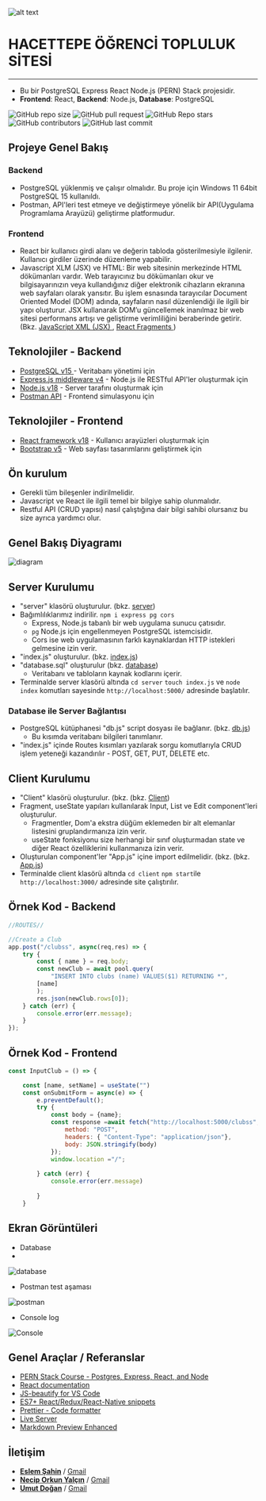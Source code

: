 ![alt text](https://www.freelogovectors.net/wp-content/uploads/2020/07/hacettepe-universitesi-logo-768x178.png)
# HACETTEPE ÖĞRENCİ TOPLULUK SİTESİ
---

- Bu bir PostgreSQL Express React Node.js (PERN) Stack projesidir.
- **Frontend**: React, **Backend**: Node.js, **Database**: PostgreSQL

![GitHub repo size](https://img.shields.io/github/repo-size/Berke0609/Topluluk?style=plastic)
![GitHub pull request](https://img.shields.io/github/issues-pr/Berke0609/Topluluk?style=plastic)
![GitHub Repo stars](https://img.shields.io/github/stars/Berke0609/Topluluk?style=plastic)
![GitHub contributors](https://img.shields.io/github/contributors/Berke0609/Topluluk?style=plastic)
![GitHub last commit](https://img.shields.io/github/last-commit/Berke0609/Topluluk?style=plastic)


## Projeye Genel Bakış

### Backend
* PostgreSQL yüklenmiş ve çalışır olmalıdır. Bu proje için Windows 11 64bit PostgreSQL 15 kullanıldı.
* Postman, API'leri test etmeye ve değiştirmeye yönelik bir API(Uygulama Programlama Arayüzü) geliştirme platformudur.

### Frontend

* React bir kullanıcı girdi alanı ve değerin tabloda gösterilmesiyle ilgilenir. Kullanıcı girdiler üzerinde düzenleme yapabilir.
* Javascript XLM (JSX) ve HTML: Bir web sitesinin merkezinde HTML dökümanları vardır. Web tarayıcınız bu dökümanları okur ve bilgisayarınızın veya kullandığınız diğer elektronik cihazların ekranına web sayfaları olarak yansıtır. Bu işlem esnasında tarayıcılar Document Oriented Model (DOM) adında, sayfaların nasıl düzenlendiği ile ilgili bir yapı oluşturur. JSX kullanarak DOM’u güncellemek inanılmaz bir web sitesi performans artışı ve geliştirme verimliliğini beraberinde getirir.
(Bkz. <a href="https://reactjs.org/docs/introducing-jsx.html" target="_blank"> JavaScript XML (JSX) </a>, <a href="https://reactjs.org/docs/fragments.html" target="_blank"> React Fragments </a>)

## Teknolojiler - Backend

* <a href="https://www.postgresql.org/" target="_blank" rel="noopener"><span>PostgreSQL v15</span> </a> - Veritabanı yönetimi için
* <a href="https://expressjs.com/" target="_blank">Express.js middleware v4</a> - Node.js ile RESTful API'ler oluşturmak için
* <a href="https://nodejs.org/en/" target="_blank">Node.js v18</a> - Server tarafını oluşturmak için
* <a href="https://www.postman.com/" target="_blank">Postman API</a> - Frontend simulasyonu için

## Teknolojiler - Frontend

* <a href="https://reactjs.org/" target="_blank">React framework v18</a> - Kullanıcı arayüzleri oluşturmak için
* <a href="https://getbootstrap.com/" target="_blank">Bootstrap v5</a> - Web sayfası tasarımlarını geliştirmek için

## Ön kurulum

* Gerekli tüm bileşenler indirilmelidir.
* Javascript ve React ile ilgili temel bir bilgiye sahip olunmalıdır.
* Restful API (CRUD yapısı) nasıl çalıştığına dair bilgi sahibi olursanız bu size ayrıca yardımcı olur.

## Genel Bakış Diyagramı

![diagram](/docs/pern_stack_diagramv2.drawio.png)

## Server Kurulumu

* "server" klasörü oluşturulur. (bkz. [server](/server))
* Bağımlılıklarımız indirilir.  `npm i express pg cors`
    * Express, Node.js tabanlı bir web uygulama sunucu çatısıdır.
    * `pg` Node.js için engellenmeyen PostgreSQL istemcisidir.
    * Cors ise web uygulamasının farklı kaynaklardan HTTP istekleri gelmesine izin verir. 
* "index.js" oluşturulur. (bkz. [index.js](/server/index.js))
* "database.sql" oluşturulur (bkz. [database](/server/database.sql))
    * Veritabanı ve tabloların kaynak kodlarını içerir.
* Terminalde server klasörü altında `cd server` `touch index.js` ve `node index` komutları sayesinde `http://localhost:5000/` adresinde başlatılır.

### Database ile Server Bağlantısı

* PostgreSQL kütüphanesi "db.js" script dosyası ile bağlanır. (bkz. [db.js](/server/db.js))
    * Bu kısımda veritabanı bilgileri tanımlanır.
* "index.js" içinde Routes kısımları yazılarak sorgu komutlarıyla CRUD işlem yeteneği kazandırılır - POST, GET, PUT, DELETE etc. 

## Client Kurulumu

* "Client" klasörü oluşturulur. (bkz. (bkz. [Client](/client))
* Fragment, useState yapıları kullanılarak Input, List ve Edit component'leri oluşturulur.
    * Fragmentler, Dom'a ekstra düğüm eklemeden bir alt elemanlar listesini gruplandırmanıza izin verir.
    * useState fonksiyonu size herhangi bir sınıf oluşturmadan state ve diğer React özelliklerini kullanmanıza izin verir.
* Oluşturulan component'ler "App.js" içine import edilmelidir. (bkz. (bkz. [App.js](/client/src/App.js))
* Terminalde client klasörü altında `cd client` `npm start`ile `http://localhost:3000/` adresinde site çalıştırılır.

## Örnek Kod - Backend

```javascript
//ROUTES//

//Create a Club
app.post("/clubss", async(req,res) => {
    try {
        const { name } = req.body;
        const newClub = await pool.query(
            "INSERT INTO clubs (name) VALUES($1) RETURNING *",
        [name]
        );
        res.json(newClub.rows[0]);
    } catch (err) {
        console.error(err.message);
    }
});
```

## Örnek Kod - Frontend 

```javascript
const InputClub = () => {

    const [name, setName] = useState("")
    const onSubmitForm = async(e) => {
        e.preventDefault();
        try {
            const body = {name};
            const response =await fetch("http://localhost:5000/clubss", {
                method: "POST",
                headers: { "Content-Type": "application/json"},
                body: JSON.stringify(body)
            });
            window.location ="/";
            
        } catch (err) {
            console.error(err.message)
            
        }
    }
```

## Ekran Görüntüleri

* Database
* 
![database](/docs/database2.png)

* Postman test aşaması

![postman](/docs/postman_test.png)

* Console log

![Console](/docs/localhost2.png)

## Genel Araçlar / Referanslar

* <a href="https://www.youtube.com/watch?v=ldYcgPKEZC8" target="_blank">PERN Stack Course - Postgres, Express, React, and Node</a>
* <a href="https://reactjs.org/docs/getting-started.html" target="_blank">React documentation</a>
* <a href="https://marketplace.visualstudio.com/items?itemName=HookyQR.beautify" target="_blank">JS-beautify for VS Code</a>
* <a href="https://marketplace.visualstudio.com/items?itemName=dsznajder.es7-react-js-snippets" target="_blank">ES7+ React/Redux/React-Native snippets</a>
* <a href="https://marketplace.visualstudio.com/items?itemName=esbenp.prettier-vscode" target="_blank">Prettier - Code formatter</a>
* <a href="https://marketplace.visualstudio.com/items?itemName=ritwickdey.LiveServer" target="_blank">Live Server</a>
* <a href="https://marketplace.visualstudio.com/items?itemName=shd101wyy.markdown-preview-enhanced" target="_blank">Markdown Preview Enhanced</a>

## İletişim

* <a href="https://github.com/eslemsahin" target="_blank">**Eslem Şahin**</a> / [Gmail](mailto:esleemsahiiin@gmail.com)
* <a href="https://github.com/neciporkunyalcin" target="_blank">**Necip Orkun Yalçın**</a> / [Gmail](mailto:necip@gmail.com)
* <a href="https://github.com/umutiik" target="_blank">**Umut Doğan**</a> / [Gmail](mailto:xxumut23@gmail.com)
